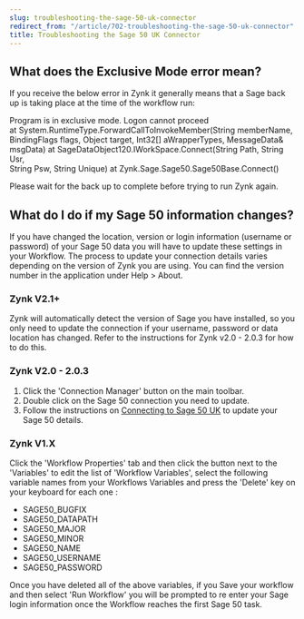 ```yaml
---
slug: troubleshooting-the-sage-50-uk-connector
redirect_from: "/article/702-troubleshooting-the-sage-50-uk-connector"
title: Troubleshooting the Sage 50 UK Connector
---
```

## What does the Exclusive Mode error mean?
If you receive the below error in Zynk it generally means that a Sage back up is taking place at the time of the workflow run:

Program is in exclusive mode. Logon cannot proceed   
at System.RuntimeType.ForwardCallToInvokeMember(String memberName,   
BindingFlags flags, Object target, Int32[] aWrapperTypes, MessageData&   
msgData) at SageDataObject120.IWorkSpace.Connect(String Path, String Usr,   
String Psw, String Unique) at Zynk.Sage.Sage50.Sage50Base.Connect()

Please wait for the back up to complete before trying to run Zynk again.

## What do I do if my Sage 50 information changes?
If you have changed the location, version or login information (username or password) of your Sage 50 data you will have to update these settings in your Workflow. The process to update your connection details varies depending on the version of Zynk you are using. You can find the version number in the application under Help > About.

### Zynk V2.1+
Zynk will automatically detect the version of Sage you have installed, so you only need to update the connection if your username, password or data location has changed. Refer to the instructions for Zynk v2.0 - 2.0.3 for how to do this.

### Zynk V2.0 - 2.0.3
1. Click the 'Connection Manager' button on the main toolbar.
2. Double click on the Sage 50 connection you need to update.
3. Follow the instructions on [Connecting to Sage 50 UK](connecting-to-sage-50-uk) to update your Sage 50 details.

### Zynk V1.X
Click the 'Workflow Properties' tab and then click the button next to the 'Variables' to edit the list of 'Workflow Variables', select the following variable names from your Workflows Variables and press the 'Delete' key on your keyboard for each one :

 * SAGE50_BUGFIX
 * SAGE50_DATAPATH
 * SAGE50_MAJOR
 * SAGE50_MINOR
 * SAGE50_NAME
 * SAGE50_USERNAME
 * SAGE50_PASSWORD

Once you have deleted all of the above variables, if you Save your workflow and then select 'Run Workflow' you will be prompted to re enter your Sage login information once the Workflow reaches the first Sage 50 task.